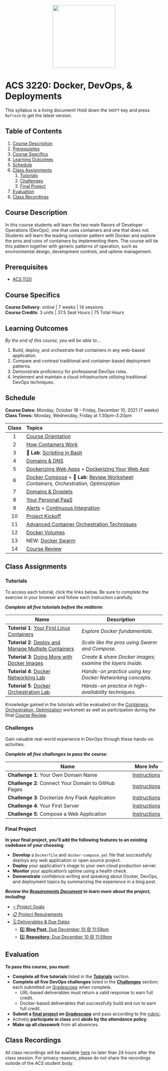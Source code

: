 <p align="center"><img src="Images/docker.svg" height="200"></p>

# ACS 3220: Docker, DevOps, & Deployments

<span class="refresh-instructions">This syllabus is a living document! Hold down the `SHIFT` key and press `Refresh` to get the latest version.</span>

<!-- omit in toc -->
## Table of Contents

1. [Course Description](#course-description)
1. [Prerequisites](#prerequisites)
1. [Course Specifics](#course-specifics)
1. [Learning Outcomes](#learning-outcomes)
1. [Schedule](#schedule)
1. [Class Assignments](#class-assignments)
   1. [Tutorials](#tutorials)
   1. [Challenges](#challenges)
   1. [Final Project](#final-project)
1. [Evaluation](#evaluation)
1. [Class Recordings](#class-recordings)

## Course Description

In this course students will learn the two main flavors of Developer Operations (DevOps), one that uses containers and one that does not. Students will learn the leading container pattern with Docker and explore the pros and cons of containers by implementing them. The course will tie this pattern together with generic patterns of operation, such as environmental design, development controls, and uptime management.

## Prerequisites

- [ACS 1120](https://bit.ly/acs1120)

## Course Specifics

**Course Delivery**: online | 7 weeks | 14 sessions<br>
**Course Credits**: 3 units | 37.5 Seat Hours | 75 Total Hours

## Learning Outcomes

_By the end of this course, you will be able to&hellip;_

1. Build, deploy, and orchestrate that containers in any web-based application.
1. Compare and contrast traditional and container-based deployment patterns.
1. Demonstrate proficiency for professional DevOps roles.
1. Implement and maintain a cloud infrastructure utilizing traditional DevOps techniques.

## Schedule

**Course Dates:** Monday, October 18 – Friday, December 10, 2021 (7 weeks)<br>
**Class Times:** Monday, Wednesday, Friday at 1:30pm–3:20pm

| Class | Topics                                                                                      |
| :---: | :------------------------------------------------------------------------------------------ |
|   1   | [Course Orientation]                                                                        |
|   2   | [How Containers Work]                                                                       |
|   3   | 🔬 **Lab**: [Scripting in Bash]                                                              |
|   4   | [Domains & DNS]                                                                             |
|   5   | [Dockerizing Web Apps] + [Dockerizing Your Web App]                                         |
|   6   | [Docker Compose] + 📝 **Lab**: [Review Worksheet]: _Containers, Orchestration, Optimization_ |
|   7   | [Domains & Droplets]                                                                        |
|   8   | [Your Personal PaaS]                                                                        |
|   9   | [Alerts] + [Continuous Integration]                                                         |
|  10   | [Project Kickoff]                                                                           |
|  11   | [Advanced Container Orchestration Techniques]                                               |
|  12   | [Docker Volumes]                                                                            |
|  13   | NEW: [Docker Swarm]                                                                         |
|  14   | [Course Review]                                                                             |

## Class Assignments

### Tutorials

To access each tutorial, click the links below. Be sure to complete the exercise in your browser and follow each instruction carefully.

**_Complete all five tutorials before the midterm_**:

| Name                                                                                                              | Description                                                |
| ----------------------------------------------------------------------------------------------------------------- | ---------------------------------------------------------- |
| **Tutorial 1**: [Your First Linux Containers](https://training.play-with-docker.com/ops-s1-hello)                 | _Explore Docker fundamentals._                             |
| **Tutorial 2**: [Deploy and Manage Multiple Containers](https://training.play-with-docker.com/ops-s1-swarm-intro) | _Scale like the pros using Swarm and Compose._             |
| **Tutorial 3**: [Doing More with Docker Images](https://training.play-with-docker.com/ops-s1-images)              | _Create & share Docker images; examine the layers inside._ |
| **Tutorial 4**: [Docker Networking Lab](https://training.play-with-docker.com/docker-networking-hol)              | _Hands-on practice using key Docker Networking concepts_.  |
| **Tutorial 5**: [Docker Orchestration Lab](https://training.play-with-docker.com/orchestration-hol)               | _Hands-on practice in high-availability techniques._       |


Knowledge gained in the tutorials will be evaluated on the [Containers, Orchestration, Optimization](https://www.gradescope.com/courses/203051/assignments/835995) worksheet as well as participation during the final [Course Review].

### Challenges

Gain valuable real-world experience in DevOps through these hands-on activities.

**_Complete all five challenges to pass the course_**:

| Name                                                 | More Info                                     |
| ---------------------------------------------------- | --------------------------------------------- |
| **Challenge 1**: Your Own Domain Name                | [Instructions](Projects/Challenges.md)        |
| **Challenge 2**: Connect Your Domain to GitHub Pages | [Instructions](Guides/InfiniteGithubPages.md) |
| **Challenge 3**: Dockerize Any Flask Application     | [Instructions](Projects/Challenges.md)        |
| **Challenge 4**: Your First Server                   | [Instructions](Projects/Challenges.md)        |
| **Challenge 5**: Compose a Web Application           | [Instructions](Projects/Challenges.md)        |


### Final Project

**In your final project, you'll add the following features to an existing codebase of your choosing**:

- **Develop** a `Dockerfile` and `docker-compose.yml` file that successfully deploys any web application or open source project.
- **Deploy** your application's image to your own cloud production server.
- **Monitor** your application’s uptime using a health check.
- **Demonstrate** confidence writing and speaking about Docker, DevOps, and deployment topics by summarizing the experience in a blog post.

**_Review the [Requirements Document](Projects/FinalProject.md) to learn more about the project, including_**:

- [⭐️ Project Goals](#%e2%ad%90%ef%b8%8f-project-goals)
- [📋 Project Requirements](#%f0%9f%93%8b-project-requirements)
- [🗓 Deliverables & Due Dates](#%f0%9f%97%93-deliverables--due-dates)
  - [2️⃣ **Blog Post**: Due December 10 @ 11:59pm](#2%ef%b8%8f%e2%83%a3-blog-post-due-129--1159pm)
  - [3️⃣ **Repository**: Due December 10 @ 11:59pm](#3%ef%b8%8f%e2%83%a3-repository-due-129--1159pm)

## Evaluation

**To pass this course, you must**:

- **Complete all five tutorials** listed in the [**Tutorials**](#tutorials) section.
- **Complete all five DevOps challenges** listed in the [**Challenges**](#challenges) section; each submitted on [Gradescope] when complete.
  - URL-based deliverables must return a valid response to earn full credit.
  - Docker-based deliverables that successfully build and run to earn full credit.
- **Submit a [final project](Projects/FinalProject.md) on [Gradescope]** and pass according to the [rubric](Projects/FinalProject.md#rubric).
- Actively **participate in class** and **abide by the attendance policy**.
- **Make up all classwork** from all absences.

## Class Recordings

All class recordings will be available [here](https://bit.ly/droxey-vids) no later than 24 hours after the class session. For privacy reasons, please do not share the recordings outside of the ACS student body.

[Alerts]: Lessons/Alerts.md
[Architecture Diagrams]: Lessons/Diagrams.md
[Code Once, Run Anywhere]: Lessons/Containers.md
[Continuous Integration]: https://docs.google.com/presentation/d/18DNt9UXHaPUufQogj-mThiKpvhkJzXprnPmQtaptUp8
[Course Orientation]: Lessons/CourseOrientation.md
[Docker Compose]: Lessons/Compose.md
[Docker Hub]: Lessons/Hub.md
[Docker Swarm]: Lessons/Swarm.md
[Dockerizing Web Apps]: Lessons/WebServers.md
[Dockerizing Your Web App]: Lessons/WebServers.md#60m--lab-writing-dockerfiles
[Domains & DNS]: Lessons/DNS.md
[Domains & Droplets]: Lessons/Droplets.md
[Final Presentations]: Projects/FinalProject.md#Deliverables
[Final Project]: Projects/FinalProject.md
[Gradescope]: https://www.gradescope.com/courses/203051
[How Containers Work]: Lessons/Dockerfiles.md
[Multi-Stage Builds]: Lessons/Builds.md
[Networking]: Lessons/Networking.md
[Project Kickoff]: Projects/FinalProject.md
[Review Worksheet]: https://www.gradescope.com/courses/203051/assignments/835995
[Scripting in Bash]: https://github.com/veltman/clmystery
[Security]: Lessons/Security.md
[Volumes]: Lessons/Volumes.md
[Your Personal PaaS]: Lessons/PaaS.md
[Docker Volumes]: Lessons/Volumes.md
[Advanced Container Orchestration Techniques]: Lessons/AdvancedOrchestration.md
[Course Review]: Lessons/CourseReview.md

